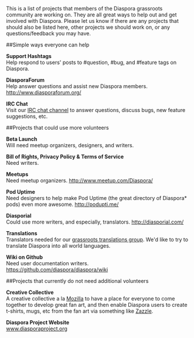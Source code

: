 This is a list of projects that members of the Diaspora grassroots community are working on.  They are all great ways to help out and get involved with Diaspora.  Please let us know if there are any projects that should also be listed here, other projects we should work on, or any questions/feedback you may have.  

##Simple ways everyone can help

**Support Hashtags**  
Help respond to users' posts to #question, #bug, and #feature tags on Diaspora.

**DiasporaForum**  
Help answer questions and assist new Diaspora members. http://www.diasporaforum.org/

**IRC Chat**  
Visit our [IRC chat channel](http://webchat.freenode.net/?channels=diaspora) to answer questions, discuss bugs, new feature suggestions, etc.  



##Projects that could use more volunteers

**Beta Launch**  
Will need meetup organizers, designers, and writers.

**Bill of Rights, Privacy Policy & Terms of Service**  
Need writers.

**Meetups**  
Need meetup organizers.  http://www.meetup.com/Diaspora/

**Pod Uptime**  
Need designers to help make Pod Uptime (the great directory of Diaspora* pods) even more awesome.  http://podupti.me/

**Diasporial**  
Could use more writers, and especially, translators. http://diasporial.com/

**Translations**  
Translators needed for our [grassroots translations group](http://99translations.com/public_projects/show/181).  We'd like to try to translate Diaspora into all world languages. 
   
**Wiki on Github**  
Need user documentation writers. https://github.com/diaspora/diaspora/wiki
  
##Projects that currently do not need additional volunteers

**Creative Collective**  
A creative collective a la [Mozilla](http://creative.mozilla.org/) to have a place for everyone to come together to develop great fan art, and then enable Diaspora users to create t-shirts, mugs, etc from the fan art via something like [Zazzle](http://www.zazzle.com/).  
  
**Diaspora Project Website**  
www.diasporaproject.org 